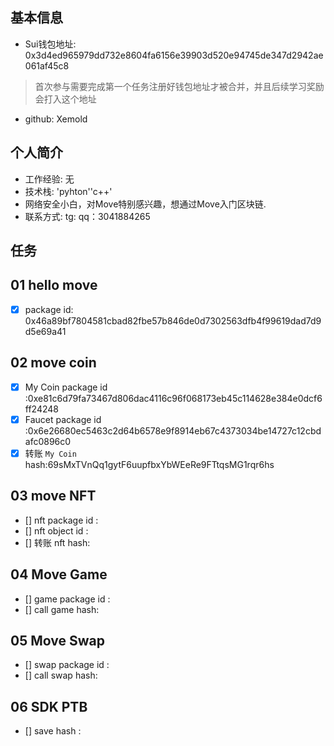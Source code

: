 ## 基本信息
- Sui钱包地址: 0x3d4ed965979dd732e8604fa6156e39903d520e94745de347d2942ae061af45c8
> 首次参与需要完成第一个任务注册好钱包地址才被合并，并且后续学习奖励会打入这个地址
- github: Xemold

## 个人简介
- 工作经验: 无
- 技术栈: 'pyhton''c++'
- 网络安全小白，对Move特别感兴趣，想通过Move入门区块链.
- 联系方式: tg: qq：3041884265

## 任务

##   01 hello move  
- [x] package id: 0x46a89bf7804581cbad82fbe57b846de0d7302563dfb4f99619dad7d9d5e69a41

##   02 move coin
- [x] My Coin package id :0xe81c6d79fa73467d806dac4116c96f068173eb45c114628e384e0dcf6ff24248 
- [x] Faucet package id :0x6e26680ec5463c2d64b6578e9f8914eb67c4373034be14727c12cbdafc0896c0 
- [x] 转账 `My Coin` hash:69sMxTVnQq1gytF6uupfbxYbWEeRe9FTtqsMG1rqr6hs

##   03 move NFT
- [] nft package id :
- [] nft object id : 
- [] 转账 nft  hash:

##   04 Move Game
- [] game package id :
- [] call game hash:

##   05 Move Swap
- [] swap package id :
- [] call swap hash:

##   06 SDK PTB
- [] save hash :
